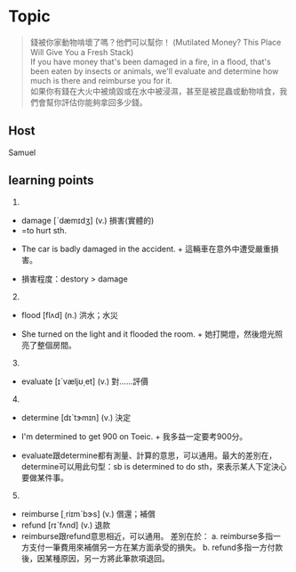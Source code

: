 # Topic

> 錢被你家動物啃壞了嗎？他們可以幫你！ (Mutilated Money? This Place Will Give You a Fresh Stack)<br>
> If you have money that's been damaged in a fire, in a flood, that's been eaten by insects or animals, we'll evaluate and determine how much is there and reimburse you for it.<br>
> 如果你有錢在大火中被燒毀或在水中被浸濕，甚至是被昆蟲或動物啃食，我們會幫你評估你能夠拿回多少錢。<br>


## Host
Samuel

## learning points
1. 
  * damage  [ˋdæmɪdʒ]  (v.)  損害(實體的)
   * =to hurt sth.
   - The car is badly damaged in the accident.
    + 這輛車在意外中遭受嚴重損害。
   * 損害程度：destory > damage
2. 
  * flood  [flʌd]  (n.)  洪水；水災
   - She turned on the light and it flooded the room.
    + 她打開燈，然後燈光照亮了整個房間。
3. 
  * evaluate  [ɪˋvæljʊ͵et]  (v.)  對……評價
4. 
  * determine  [dɪˋtɝmɪn]  (v.)  決定
   - I'm determined to get 900 on Toeic.
    + 我多益一定要考900分。
   * evaluate跟determine都有測量、計算的意思，可以通用。最大的差別在，determine可以用此句型：sb is determined to do sth，來表示某人下定決心要做某件事。
5. 
  * reimburse  [͵riɪmˋbɝs]  (v.)  償還；補償
  * refund  [rɪˋfʌnd]  (v.)  退款
   * reimburse跟refund意思相近，可以通用。
     差別在於：
     a. reimburse多指一方支付一筆費用來補償另一方在某方面承受的損失。
     b. refund多指一方付款後，因某種原因，另一方將此筆款項退回。

